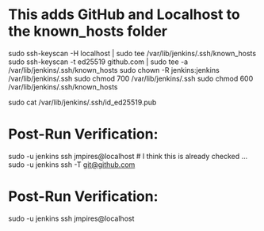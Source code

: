 # This adds GitHub and Localhost to the known_hosts folder
sudo ssh-keyscan -H localhost | sudo tee /var/lib/jenkins/.ssh/known_hosts
sudo ssh-keyscan -t ed25519 github.com | sudo tee -a /var/lib/jenkins/.ssh/known_hosts
sudo chown -R jenkins:jenkins /var/lib/jenkins/.ssh
sudo chmod 700 /var/lib/jenkins/.ssh
sudo chmod 600 /var/lib/jenkins/.ssh/known_hosts


sudo cat /var/lib/jenkins/.ssh/id_ed25519.pub


# Post-Run Verification:
sudo -u jenkins ssh jmpires@localhost # I think this is already checked ...
sudo -u jenkins ssh -T git@github.com


# Post-Run Verification:
sudo -u jenkins ssh jmpires@localhost